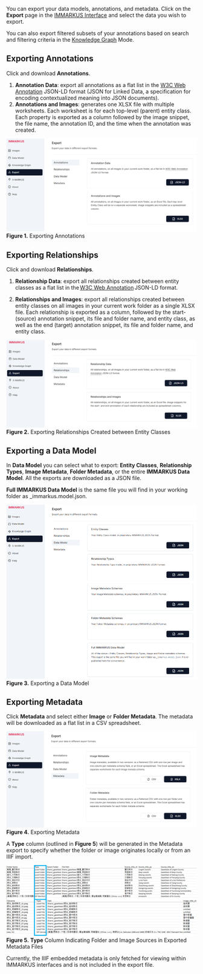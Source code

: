 You can export your data models, annotations, and metadata. Click on the **Export** page in the [IMMARKUS Interface](https://github.com/rsimon/immarkus/wiki/03-The-Interface) and select the data you wish to export.

You can also export filtered subsets of your annotations based on search and filtering criteria in the [Knowledge Graph](07-Exploring-Data-in-Knowledge-Graph.md) Mode.

## Exporting Annotations

Click and download **Annotations**.  
 1. **Annotation Data**: export all annotations as a flat list in the [W3C Web Annotation](https://www.w3.org/TR/annotation-model/) JSON-LD format (JSON for Linked Data, a specification for encoding contextualized meaning into JSON documents).
 2. **Annotations and Images**: generates one XLSX file with multiple worksheets. Each worksheet is for each top-level (parent) entity class. 
Each property is exported as a column followed by the image snippet, the file name, the annotation ID, and the time when the annotation was created.


![08-fig1](update-images/08_exporting-data_fig1.png)
**Figure 1.** Exporting Annotations

## Exporting Relationships

Click and download **Relationships**. 

1. **Relationship Data**: export all relationships created between entity classes as a flat list in the [W3C Web Annotation](https://www.w3.org/TR/annotation-model/) JSON-LD format. 

2. **Relationships and Images**: export all relationships created between entity classes on all images in your current work folder as a single XLSX file. Each relationship is exported as a column, followed by the start- (source) annotation snippet, its file and folder name, and entity class, as well as the end (target) annotation snippet, its file and folder name, and entity class.   

![08-fig2](update-images/08_exporting-data_fig2.png)
**Figure 2.** Exporting Relationships Created between Entity Classes

## Exporting a Data Model

In **Data Model** you can select what to export: **Entity Classes**, **Relationship Types**, **Image Metadata**, **Folder Metadata**, or the entire **IMMARKUS Data Model**. All the exports are downloaded as a JSON file.  

**Full IMMARKUS Data Model** is the same file you will find in your working folder as _immarkus.model.json.

![08-fig3](update-images/08_exporting-data_fig3.png)
**Figure 3.** Exporting a Data Model


## Exporting Metadata

Click **Metadata** and select either **Image** or **Folder Metadata**. The metadata will be downloaded as a flat list in a CSV spreadsheet. 

![08-fig4](update-images/08_exporting-data_fig4.png)
**Figure 4.** Exporting Metadata

A **Type** column (outlined in **Figure 5**) will be generated in the Metadata export to specify whether the folder or image originates locally or from an IIIF import.

![08-fig5](update-images/08_exporting-data_fig5.png)
**Figure 5.** **Type** Column Indicating Folder and Image Sources in Exported Metadata Files

Currently, the IIIF embedded metadata is only fetched for viewing within IMMARKUS interfaces and is not included in the export file. 